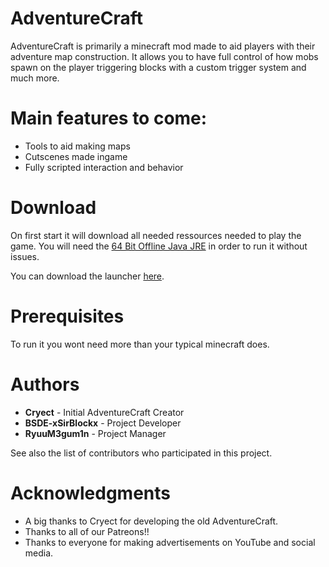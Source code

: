 # AdventureCraft

AdventureCraft is primarily a minecraft mod made to aid players with their adventure map construction. It allows you to have full control of how mobs spawn on the player triggering blocks with a custom trigger system and much more.

# Main features to come:
- Tools to aid making maps
- Cutscenes made ingame
- Fully scripted interaction and behavior

# Download
On first start it will download all needed ressources needed to play the game. You will need the [64 Bit Offline Java JRE](https://www.java.com/de/download/) in order to run it without issues.

You can download the launcher [here](https://github.com/BSDE-xSirBlockx/AdventureCraft/releases).

# Prerequisites
To run it you wont need more than your typical minecraft does.

# Authors
- **Cryect** - Initial AdventureCraft Creator
- **BSDE-xSirBlockx** - Project Developer
- **RyuuM3gum1n** - Project Manager

See also the list of contributors who participated in this project.

# Acknowledgments
- A big thanks to Cryect for developing the old AdventureCraft.
- Thanks to all of our Patreons!!
- Thanks to everyone for making advertisements on YouTube and social media.
